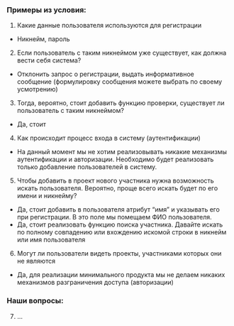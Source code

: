 ### Примеры из условия:

1. Какие данные пользователя используются для регистрации
- Никнейм, пароль
2. Если пользователь с таким никнеймом уже существует, как должна вести себя система?
- Отклонить запрос о регистрации, выдать информативное сообщение (формулировку сообщения можете выбрать по своему усмотрению)
3. Тогда, вероятно, стоит добавить функцию проверки, существует ли пользователь с таким никнеймом?
- Да, стоит
4. Как происходит процесс входа в систему (аутентификации)
- На данный момент мы не хотим реализовывать никакие механизмы аутентификации и авторизации. Необходимо будет реализовать только добавление пользователей в систему.
5. Чтобы добавить в проект нового участника нужна возможность искать пользователя. Вероятно, проще всего искать будет по его имени и никнейму?
- Да, стоит добавить в пользователя атрибут “имя” и указывать его при регистрации. В это поле мы помещаем ФИО пользователя.
- Да, стоит реализовать функцию поиска участника. Давайте искать по полному совпадению или вхождению искомой строки в никнейм или имя пользователя
6. Могут ли пользователи видеть проекты, участниками которых они не являются
- Да, для реализации минимального продукта мы не делаем никаких механизмов разграничения доступа (авторизации)

### Наши вопросы:

7. ...